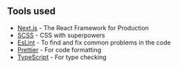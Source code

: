 

## Tools used

- [Next.js](https://nextjs.org/) - The React Framework for Production
- [SCSS](https://sass-lang.com/) - CSS with superpowers 
- [EsLint](https://eslint.org/) - To find and fix common problems in the code
- [Prettier](https://prettier.io/) - For code formatting
- [TypeScript](https://www.typescriptlang.org/) - For type checking

